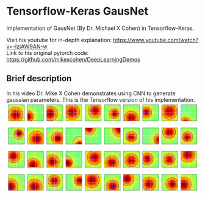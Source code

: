 # Tensorflow-Keras GausNet
Implementation of GausNet (By Dr. Michael X Cohen) in Tensorflow-Keras.

Visit his youtube for in-depth explanation: https://www.youtube.com/watch?v=-IziAW9AN-w <br/>
Link to his original pytorch code: https://github.com/mikexcohen/DeepLearningDemos<br/>




## Brief description

In his video Dr. Mike X Cohen demonstrates using CNN to generate gaussian parameters. This is the Tensorflow version of his implementation. 
![alt text](https://github.com/TarmiziIzzuddin/Tensorflow_GausNet/blob/main/gaussian.png?raw=true)
